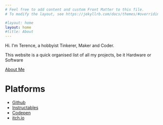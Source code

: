 ```yaml
---
# Feel free to add content and custom Front Matter to this file.
# To modify the layout, see https://jekyllrb.com/docs/themes/#overriding-theme-defaults

#layout: home
layout: home
#title: About
---
```


Hi. I'm Terence, a hobbyist Tinkerer, Maker and Coder.

This website is a quick organised list of all my projects, be it Hardware or Software

[About Me](about)

# Platforms
* [Github](github)
* [Instructables](instructables)
* [Codepen](https://codepen.io/Hackin7/)
* [itch.io](https://hackin7.itch.io/)
